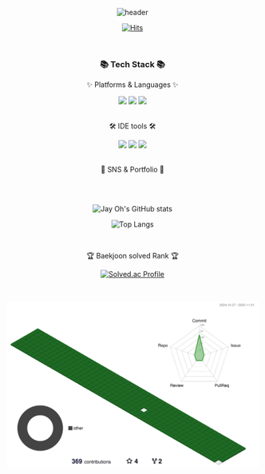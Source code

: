 <!--page badge button: [Title](https://simpleicons.org/)
shape of badge: plastic, flat, flat-square, for-the-badge, social
-->

<!-- theme of git stat: [Title](https://github.com/anuraghazra/github-readme-stats/blob/master/themes/README.md)-->

<div align="center">
  
  ![header](https://capsule-render.vercel.app/api?type=Waving&height=200&text=Dev._.Jay|Profile&fontColor=d5e6f5&color=timeGradient&animation=fadeIn)
</div>
<div align=center>
	
[![Hits](https://hits.seeyoufarm.com/api/count/incr/badge.svg?url=https%3A%2F%2Fgithub.com%2FJayM-Oh&count_bg=%230AD5AC&title_bg=%233D3939&icon=&icon_color=%23E7E7E7&title=Hits%21&edge_flat=false)](https://hits.seeyoufarm.com)
</div>
<br>
<div align=center>
	<h3>📚 Tech Stack 📚</h3>
	<p>✨ Platforms & Languages ✨</p>
<img src="https://img.shields.io/badge/Java-000000?style=flat&logo=Java&logoColor=white" />
<img src="https://img.shields.io/badge/Python-3776AB?style=flat&logo=Python&logoColor=white" />
<img src="https://img.shields.io/badge/Go-00ADD8?style=flat&logo=Go&logoColor=white" />
</div>
<br>
<div align=center>
	<p>🛠 IDE tools 🛠</p>
<img src="https://img.shields.io/badge/Intelli%20J-000000?style=flat&logo=intellijidea&logoColor=white" />
<img src="https://img.shields.io/badge/PyCharm-3DDC84?style=flat&logo=PyCharm&logoColor=white" />
<img src="https://img.shields.io/badge/Visual%20Studio%20Code-007ACC?style=flat&logo=VisualStudioCode&logoColor=white" />	

</div>
<br>
<div align=center>
	<p>📡 SNS & Portfolio 📡</p>
	<!--
[![Velog Badge](http://img.shields.io/badge/Velog-white?style=flat-square&logo=Velog&link=https://velog.io/@thundevistan/)](https://velog.io/@thundevistan)
[![Gmail Badge](https://img.shields.io/badge/Gmail-d14836?style=flat-square&logo=Gmail&logoColor=white&link=mailto:kotdev99@gmail.com)](mailto:kotdev99@gmail.com)
[![Notion Badge](http://img.shields.io/badge/Notion-000000?style=flat-square&logo=Notion&link=https://www.notion.so/c7f0510ec8914f148131407bf14053d1?pvs=4)](https://www.notion.so/c7f0510ec8914f148131407bf14053d1?pvs=4)
-->
</div>
<br>
<div align=center>
	<br>

![Jay Oh's GitHub stats](https://github-readme-stats.vercel.app/api?username=JayM-Oh&show_icons=true&theme=radical)

![Top Langs](https://github-readme-stats.vercel.app/api/top-langs/?username=JayM-Oh&layout=compact&theme=radical)

<br>
<p>🏆 Baekjoon solved Rank 🏆</p>
	
[![Solved.ac Profile](http://mazassumnida.wtf/api/generate_badge?boj=v0voun127)](https://solved.ac/v0voun127)

</div>
<br>

![](./profile-3d-contrib/profile-green-animate.svg)
